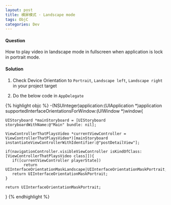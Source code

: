 ```yaml
---
layout: post
title: 横屏模式 · Landscape mode
tags: ObjC
categories: Dev
---
```


#### Question ####

How to play video in landscape mode in fullscreen when application is lock in portrait mode. 


#### Solution ####

1. Check Device Orientation to `Portrait`, `Landscape left`, `Landscape right` in your project target

2. Do the below code in `AppDelegate`

{% highlight objc %}
-(NSUInteger)application:(UIApplication *)application supportedInterfaceOrientationsForWindow:(UIWindow *)window{

    UIStoryboard *mainStoryboard = [UIStoryboard storyboardWithName:@"Main" bundle: nil];

    ViewControllerThatPlaysVideo *currentViewController = ViewControllerThatPlaysVideo*)[mainStoryboard instantiateViewControllerWithIdentifier:@"postDetailView"];
    
    if(navigationController.visibleViewController isKindOfClass: [ViewControllerThatPlaysVideo class]]){
       if([currentViewController playerState])
            return UIInterfaceOrientationMaskLandscape|UIInterfaceOrientationMaskPortrait;
       return UIInterfaceOrientationMaskPortrait;
    }
    
    return UIInterfaceOrientationMaskPortrait;

}
{% endhighlight %}
